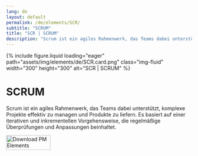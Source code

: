 ```yaml
---
lang: de
layout: default
permalink: /de/elements/SCR/
subtitle: "SCRUM"
title: "SCR | SCRUM"
description: "Scrum ist ein agiles Rahmenwerk, das Teams dabei unterstützt, komplexe Projekte effektiv zu managen und Produkte zu liefern. Es basiert auf einer iterativen und inkrementellen Vorgehensweise, die regelmäßige Überprüfungen und Anpassungen beinhaltet."
---
```


{% include figure.liquid loading="eager" path="assets/img/elements/de/SCR.card.png" class="img-fluid" width="300" height="300" alt="SCR | SCRUM" %}

# SCRUM

Scrum ist ein agiles Rahmenwerk, das Teams dabei unterstützt, komplexe Projekte effektiv zu managen und Produkte zu liefern. Es basiert auf einer iterativen und inkrementellen Vorgehensweise, die regelmäßige Überprüfungen und Anpassungen beinhaltet.

<a href="https://apps.apple.com/app/apple-store/id6738084498?pt=127441684&ct=website&mt=8">
  <img src="{{ "assets/img/en/appstore.png" | relative_url }}" width="120" height="40" alt="Download PM Elements">
</a>
